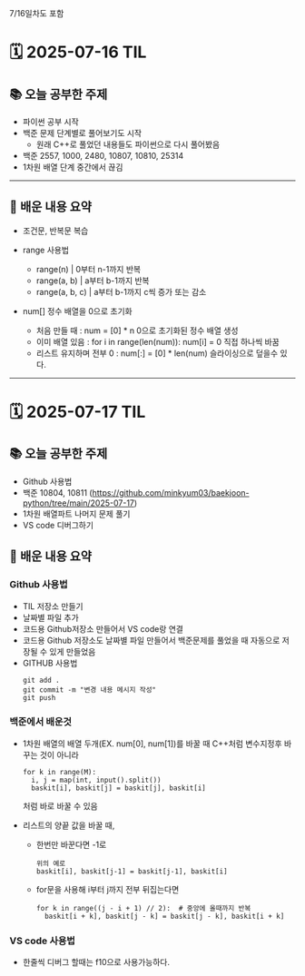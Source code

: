 7/16일차도 포함
# 🗓️ 2025-07-16 TIL

## 📚 오늘 공부한 주제
- 파이썬 공부 시작
- 백준 문제 단계별로 풀어보기도 시작
  - 원래 C++로 풀었던 내용들도 파이썬으로 다시 풀어봤음
- 백준 2557, 1000, 2480, 10807, 10810, 25314
- 1차원 배열 단계 중간에서 끊김
  
---

## 🧠 배운 내용 요약
- 조건문, 반복문 복습
- range 사용법
  * range(n) |	0부터 n-1까지 반복
  * range(a, b)	| a부터 b-1까지 반복
  * range(a, b, c) |	a부터 b-1까지 c씩 증가 또는 감소
  
- num[] 정수 배열을 0으로 초기화
  * 처음 만들 때	: num = [0] * n	0으로 초기화된 정수 배열 생성
  * 이미 배열 있음 :	for i in range(len(num)): num[i] = 0	직접 하나씩 바꿈
  * 리스트 유지하며 전부 0	: num[:] = [0] * len(num)	슬라이싱으로 덮을수 있다.
---
# 🗓️ 2025-07-17 TIL

## 📚 오늘 공부한 주제
- Github 사용법
- 백준 10804, 10811 (https://github.com/minkyum03/baekjoon-python/tree/main/2025-07-17)
- 1차원 배열파트 나머지 문제 풀기
- VS code 디버그하기

## 🧠 배운 내용 요약
### Github 사용법
- TIL 저장소 만들기
- 날짜별 파일 추가
- 코드용 Github저장소 만들어서 VS code랑 연결
- 코드용 Github 저장소도 날짜별 파일 만들어서 백준문제를 풀었을 때 자동으로 저장될 수 있게 만들었음
- GITHUB 사용법
  ```
  git add .
  git commit -m "변경 내용 메시지 작성"
  git push
  ```
  
### 백준에서 배운것
- 1차원 배열의 배열 두개(EX. num[0], num[1])를 바꿀 때 C++처럼 변수지정후 바꾸는 것이 아니라
  ```
  for k in range(M):
    i, j = map(int, input().split())
    baskit[i], baskit[j] = baskit[j], baskit[i]
  ```
  처럼 바로 바꿀 수 있음
  
- 리스트의 양끝 값을 바꿀 때,
  * 한번만 바꾼다면 -1로
    ```
    위의 예로
    baskit[i], baskit[j-1] = baskit[j-1], baskit[i]
    ```
  * for문을 사용해 i부터 j까지 전부 뒤집는다면
    ```
    for k in range((j - i + 1) // 2):  # 중앙에 올때까지 반복
      baskit[i + k], baskit[j - k] = baskit[j - k], baskit[i + k]
    ```
    
### VS code 사용법
- 한줄씩 디버그 할때는 f10으로 사용가능하다.



